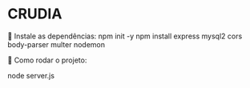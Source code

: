 # CRUDIA
📌 Instale as dependências:
npm init -y
npm install express mysql2 cors body-parser multer nodemon

 
🚀 Como rodar o projeto:

node server.js
